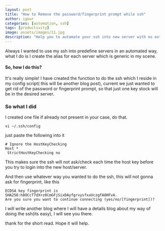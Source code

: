 ```yaml
---
layout: post
title: "How to Remove the password/fingerprint prompt while ssh"
author: igour
categories: [automation, ssh]
tags: [productivity]
image: assets/images/11.jpg
description: "Help you to automate your ssh into new server with no extra key stock required."
---
```


Always I wanted to use my ssh into predefine servers in an automated way, what I do is I create the alias for each server which is generic in my scene.

#### So, how I do this?

It's really simple! I have created the function to do the ssh which I reside in my config script( this will be another blog post), current we just wanted to get rid of the password or fingerprint prompt, so that just one key stock will be in the desired server.

### So what I did

I created one file if already not present in your case, do that.

`vi ~/.ssh/config`

just paste the following into it

```
# Ignore the HostKeyChecking
Host *
 StrictHostKeyChecking no
```

This makes sure the ssh will not ask/check each time the host key before you try to login into the new host/server.

And then use whatever way you wanted to do the ssh, this will not gonna ask for fingerprint, like this

```
ECDSA key fingerprint is SHA256:h8OCcT7dX+z8CmGFjSixDAyfgrvysfxaVczgfA8HFvA.
Are you sure you want to continue connecting (yes/no/[fingerprint])?
```

I will write another blog where I will have a details blog about my way of doing the ssh(its easy), I will see you there.

thank for the short read. Hope it will help.
